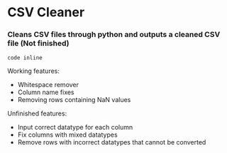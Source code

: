 # CSV Cleaner

### Cleans CSV files through python and outputs a cleaned CSV file (Not finished)
```code inline```


Working features:
- Whitespace remover
- Column name fixes
- Removing rows containing NaN values

Unfinished features:
- Input correct datatype for each column
- Fix columns with mixed datatypes
- Remove rows with incorrect datatypes that cannot be converted
